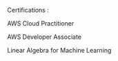  Certifications :

AWS Cloud Practitioner

AWS Developer Associate

Linear Algebra for Machine Learning
